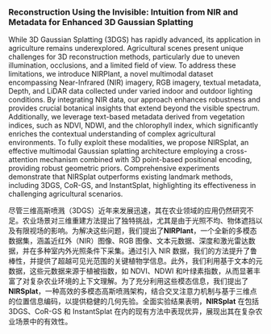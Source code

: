 ### Reconstruction Using the Invisible: Intuition from NIR and Metadata for Enhanced 3D Gaussian Splatting

While 3D Gaussian Splatting (3DGS) has rapidly advanced, its application in agriculture remains underexplored. Agricultural scenes present unique challenges for 3D reconstruction methods, particularly due to uneven illumination, occlusions, and a limited field of view. To address these limitations, we introduce NIRPlant, a novel multimodal dataset encompassing Near-Infrared (NIR) imagery, RGB imagery, textual metadata, Depth, and LiDAR data collected under varied indoor and outdoor lighting conditions. By integrating NIR data, our approach enhances robustness and provides crucial botanical insights that extend beyond the visible spectrum. Additionally, we leverage text-based metadata derived from vegetation indices, such as NDVI, NDWI, and the chlorophyll index, which significantly enriches the contextual understanding of complex agricultural environments. To fully exploit these modalities, we propose NIRSplat, an effective multimodal Gaussian splatting architecture employing a cross-attention mechanism combined with 3D point-based positional encoding, providing robust geometric priors. Comprehensive experiments demonstrate that NIRSplat outperforms existing landmark methods, including 3DGS, CoR-GS, and InstantSplat, highlighting its effectiveness in challenging agricultural scenarios.

尽管三维高斯喷溅（3DGS）近年来发展迅速，其在农业领域的应用仍然研究不足。农业场景对三维重建方法提出了独特挑战，尤其是由于光照不均、物体遮挡以及有限视场的影响。为解决这些问题，我们提出了**NIRPlant**，一个全新的多模态数据集，涵盖近红外（NIR）图像、RGB 图像、文本元数据、深度和激光雷达数据，并在多种室内外光照条件下采集。通过引入 NIR 数据，我们的方法提升了鲁棒性，并提供了超越可见光范围的关键植物学信息。此外，我们利用基于文本的元数据，这些元数据来源于植被指数，如 NDVI、NDWI 和叶绿素指数，从而显著丰富了对复杂农业环境的上下文理解。为了充分利用这些模态信息，我们提出了**NIRSplat**，一种高效的多模态高斯喷溅架构，结合交叉注意力机制与基于三维点的位置信息编码，以提供稳健的几何先验。全面实验结果表明，**NIRSplat** 在包括 3DGS、CoR-GS 和 InstantSplat 在内的现有方法中表现优异，展现出其在复杂农业场景中的有效性。
